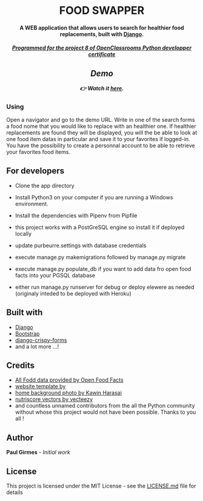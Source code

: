 # <H1 align="center">FOOD SWAPPER</h1>

<h4 align="center">A WEB application that allows users to search for healthier food replacements, built with 
<a href="https://www.djangoproject.com/" target="_blank">Django</a>.</h4>

<a href="https://openclassrooms.com/fr/paths/68-developpeur-dapplication-python"><h5 align="center">Programmed for the project 8 of OpenClassrooms Python developper certificate<h5></a>

## Demo

👉 Watch it <a href="https://healthier-food.herokuapp.com/">here</a>.

### Using

Open a navigator and go to the demo URL.
Write in one of the search forms a food nome that you would like to replace with an healthier one.
If healthier replacements are found they will be displayed, you will the be able to look at one food item datas in particular and save it to your favorites if logged-in.
You have the possibility to create a personnal account to be able to retrieve your favorites food items.

## For developers

* Clone the app directory

* Install Python3 on your computer if you are running a Windows environment.

* Install the dependencies with Pipenv from Pipfile

* this project works with a PostGreSQL engine so install it if deployed locally

* update purbeurre.settings with database credentials

* execute manage.py makemigrations followed by manage.py migrate

* execute manage.py populate_db if you want to add data fro open food facts into your PGSQL database

* either run manage.py runserver for debug or deploy elewere as needed (originaly inteded to be deployed with  Heroku)

## Built with

- [Django](https://www.djangoproject.com/)
- [Bootstrap](https://github.com/maxogden/menubar)
- [django-crispy-forms](https://django-crispy-forms.readthedocs.io/en/latest/#)
- and a lot more ...!

## Credits

- [All Fodd data provided by Open Food Facts](https://fr.openfoodfacts.org/)
- [website template by ](https://github.com/BlackrockDigital/startbootstrap-creative)
- [home background photo by Kawin Harasai](https://unsplash.com/photos/k60JspcBwKE)
- [nutriscore vectors by vecteezy]("https://fr.vecteezy.com/vecteur-libre/aliment")
- and countless unnamed contributors from the all the Python community without whose this project would not have been possible. Thanks to you all !

## Author

**Paul Girmes** - *Initial work*

## License

This project is licensed under the MIT License - see the [LICENSE.md](LICENSE.md) file for details